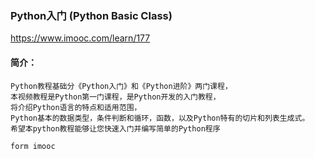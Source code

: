 ### Python入门 (Python Basic Class)

https://www.imooc.com/learn/177

#### 简介：

```
Python教程基础分《Python入门》和《Python进阶》两门课程，
本视频教程是Python第一门课程，是Python开发的入门教程，
将介绍Python语言的特点和适用范围，
Python基本的数据类型，条件判断和循环，函数，以及Python特有的切片和列表生成式。
希望本python教程能够让您快速入门并编写简单的Python程序

form imooc

```

